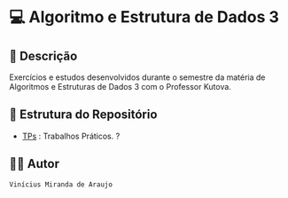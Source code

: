 # 💻 Algoritmo e Estrutura de Dados 3

## 📃 Descrição

Exercícios e estudos desenvolvidos durante o semestre da matéria de Algoritmos e Estruturas de Dados 3 com o Professor Kutova.

## 📑 Estrutura do Repositório

- [TPs](/AEDs/AEDs_III/TPs/) : Trabalhos Práticos.
?

## 👨‍💻 Autor

`Vinícius Miranda de Araujo`